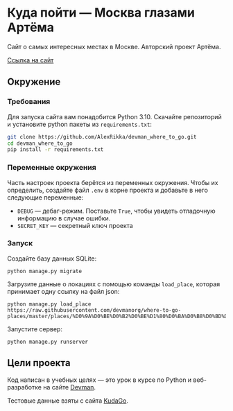 # Куда пойти — Москва глазами Артёма

Сайт о самых интересных местах в Москве. Авторский проект Артёма.

[Ссылка на сайт](https://alexrikka.pythonanywhere.com/)

## Окружение

### Требования
Для запуска сайта вам понадобится Python 3.10. Скачайте репозиторий и установите python пакеты из `requirements.txt`:
```bash
git clone https://github.com/AlexRikka/devman_where_to_go.git
cd devman_where_to_go
pip install -r requirements.txt
```

### Переменные окружения
Часть настроек проекта берётся из переменных окружения. Чтобы их определить, создайте файл `.env` в корне проекта и добавьте в него следующие переменные: 
- `DEBUG` — дебаг-режим. Поставьте `True`, чтобы увидеть отладочную информацию в случае ошибки.
- `SECRET_KEY` — секретный ключ проекта

### Запуск

Создайте базу данных SQLite:
```
python manage.py migrate
```

Загрузите данные о локациях с помощью команды `load_place`, которая принимает одну ссылку на файл json:
```
python manage.py load_place https://raw.githubusercontent.com/devmanorg/where-to-go-places/master/places/%D0%9A%D0%BE%D0%B2%D0%BE%D1%80%D0%BA%D0%B8%D0%BD%D0%B3%20Gravity.json
```

Запустите сервер:
```
python manage.py runserver
```


## Цели проекта

Код написан в учебных целях — это урок в курсе по Python и веб-разработке на сайте [Devman](https://dvmn.org).

Тестовые данные взяты с сайта [KudaGo](https://kudago.com).

